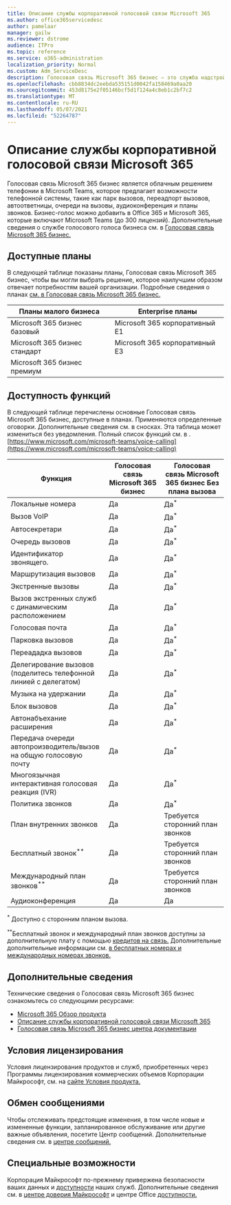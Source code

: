 ```yaml
---
title: Описание службы корпоративной голосовой связи Microsoft 365
ms.author: office365servicedesc
author: pamelaar
manager: gailw
ms.reviewer: dstrome
audience: ITPro
ms.topic: reference
ms.service: o365-administration
localization_priority: Normal
ms.custom: Adm_ServiceDesc
description: Голосовая связь Microsoft 365 бизнес — это служба надстройки, которая позволяет использовать Microsoft Teams для телефонных звонков. Это сочетает в себе телефонную систему, внутренний план звонков, SMS и аудиоконференцию.
ms.openlocfilehash: cbb8834dc2eebda535151d0042fa158469a0aa20
ms.sourcegitcommit: 453d8175e2f05146bcf5d1f124a4c8eb1c2bf7c2
ms.translationtype: MT
ms.contentlocale: ru-RU
ms.lasthandoff: 05/07/2021
ms.locfileid: "52264787"
---
```

# <a name="microsoft-365-business-voice-service-description"></a>Описание службы корпоративной голосовой связи Microsoft 365

Голосовая связь Microsoft 365 бизнес является облачным решением телефонии в Microsoft Teams, которое предлагает возможности телефонной системы, такие как парк вызовов, переадпорт вызовов, автоответницы, очереди на вызовы, аудиоконференция и планы звонков. Бизнес-голос можно добавить в Office 365 и Microsoft 365, которые включают Microsoft Teams (до 300 лицензий). Дополнительные сведения о службе голосового голоса бизнеса см. в [Голосовая связь Microsoft 365 бизнес.](/MicrosoftTeams/business-voice/whats-business-voice)

## <a name="available-plans"></a>Доступные планы

В следующей таблице показаны планы, Голосовая связь Microsoft 365 бизнес, чтобы вы могли выбрать решение, которое наилучшим образом отвечает потребностям вашей организации. Подробные сведения о планах [см. в Голосовая связь Microsoft 365 бизнес.](/microsoftteams/business-voice/whats-business-voice)

| Планы малого бизнеса | Enterprise планы |
|--------------------------------------------------------|------------------------------|
| Microsoft 365 бизнес базовый | Microsoft 365 корпоративный E1 |
| Microsoft 365 бизнес стандарт | Microsoft 365 корпоративный E3 |
| Microsoft 365 бизнес премиум |  |

## <a name="feature-availability"></a>Доступность функций

В следующей таблице перечислены основные Голосовая связь Microsoft 365 бизнес, доступные в планах. Применяются определенные оговорки. Дополнительные сведения см. в сносках. Эта таблица может измениться без уведомления. Полный список функций см. в . [https://www.microsoft.com/microsoft-teams/voice-calling](https://www.microsoft.com/microsoft-teams/voice-calling)

| Функция | Голосовая связь Microsoft 365 бизнес | Голосовая связь Microsoft 365 бизнес Без плана вызова |
|--------------------------------------------------------|------------------------------|---------------------------------------------------|
| Локальные номера | Да | Да<sup>*</sup> |
| Вызов VoIP | Да | Да<sup>*</sup> |
| Автосекретари | Да | Да<sup>*</sup> |
| Очередь вызовов | Да | Да<sup>*</sup> |
| Идентификатор звонящего. | Да | Да<sup>*</sup> |
| Маршрутизация вызовов | Да | Да<sup>*</sup> |
| Экстренные вызовы | Да | Да<sup>*</sup> |
| Вызов экстренных служб с динамическим расположением | Да | Да<sup>*</sup> |
| Голосовая почта | Да | Да<sup>*</sup> |
| Парковка вызовов | Да | Да<sup>*</sup> |
| Переададка вызовов | Да | Да<sup>*</sup> |
| Делегирование вызовов (поделитесь телефонной линией с делегатом) | Да | Да<sup>*</sup> |
| Музыка на удержании | Да | Да<sup>*</sup> |
| Блок вызовов | Да | Да<sup>*</sup> |
| Автонабъехание расширения | Да | Да<sup>*</sup> |
| Передача очереди автопроизводитель/вызов на общую голосовую почту | Да | Да<sup>*</sup> |
| Многоязычная интерактивная голосовая реакция (IVR) | Да | Да<sup>*</sup> |
| Политика звонков | Да | Да<sup>*</sup> |
| План внутренних звонков | Да | Требуется сторонний план звонков |
| Бесплатный звонок<sup>**</sup> | Да | Требуется сторонний план звонков |
| Международный план звонков<sup>**</sup> | Да | Требуется сторонний план звонков |
| Аудиоконференция | Да | Да |

<sup>*</sup> Доступно с сторонним планом вызова.

<sup>**</sup>Бесплатный звонок и международный план звонков доступны за дополнительную плату с помощью [кредитов на связь.](/microsoftteams/what-are-communications-credits) Дополнительные дополнительные информации см. [в бесплатных номерах и](/microsoftteams/toll-free-dialing-limitations-and-restrictions) [международных номерах звонков.](https://www.microsoft.com/microsoft-365/microsoft-teams/voice-calling?rtc=1#ow-download-rates)

## <a name="learn-more"></a>Дополнительные сведения

Технические сведения о Голосовая связь Microsoft 365 бизнес ознакомьтесь со следующими ресурсами:

- [Microsoft 365 Обзор продукта](/MicrosoftTeams/business-voice/whats-business-voice)
- [Описание службы корпоративной голосовой связи Microsoft 365](/office365/servicedescriptions/microsoft-365-business-voice-service-description)
- [Голосовая связь Microsoft 365 бизнес центра документации](/MicrosoftTeams/business-voice/)

## <a name="licensing-terms"></a>Условия лицензирования

Условия лицензирования продуктов и служб, приобретенных через Программы лицензирования коммерческих объемов Корпорации Майкрософт, см. на [сайте Условия продукта.](https://www.microsoft.com/licensing/terms/)

## <a name="messaging"></a>Обмен сообщениями 

Чтобы отслеживать предстоящие изменения, в том числе новые и измененные функции, запланированное обслуживание или другие важные объявления, посетите Центр сообщений. Дополнительные сведения см. в [центре сообщений.](/microsoft-365/admin/manage/message-center)

## <a name="accessibility"></a>Специальные возможности

Корпорация Майкрософт по-прежнему привержена безопасности ваших данных и [доступности](https://www.microsoft.com/trust-center/compliance/accessibility) наших служб. Дополнительные сведения см. в [центре доверия Майкрософт](https://www.microsoft.com/trust-center) и центре Office [доступности.](https://support.office.com/article/ecab0fcf-d143-4fe8-a2ff-6cd596bddc6d)
